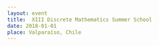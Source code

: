 ```yaml
---
layout: event
title:  XIII Discrete Mathematics Summer School
date: 2018-01-01
place: Valparaíso, Chile
---
```


